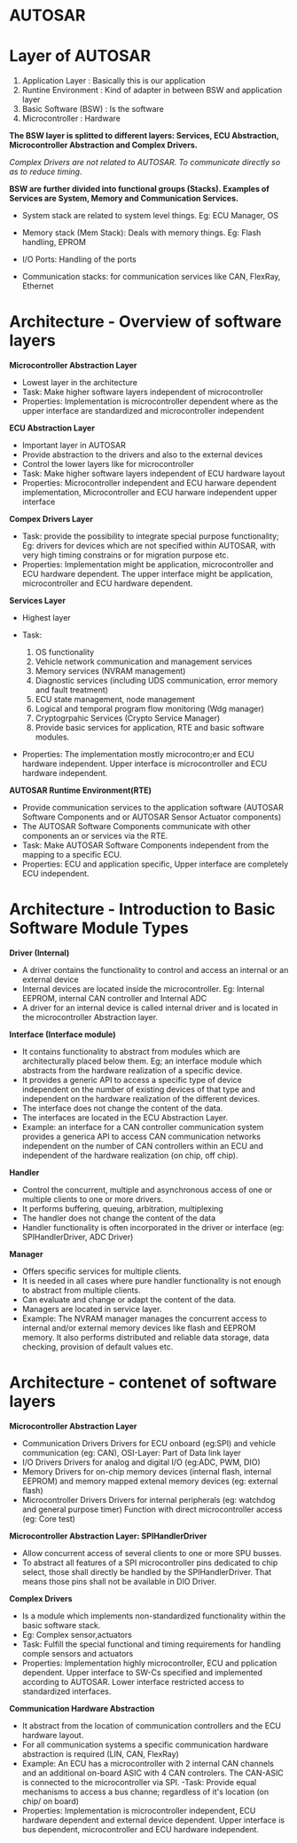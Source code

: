  # AUTOSAR
# Layer of AUTOSAR

1. Application Layer : Basically this is our application 
2. Runtine Environment : Kind of adapter in between BSW and application layer
3. Basic Software (BSW) : Is the software
4. Microcontroller : Hardware 

**The BSW layer is splitted to  different layers: Services, ECU Abstraction, Microcontroller Abstraction and Complex Drivers.**

*Complex Drivers are not related to AUTOSAR. To communicate directly so as to reduce timing.*

**BSW are further divided into functional groups (Stacks). Examples of Services are System, Memory and Communication Services.**

- System stack are related to system level things. Eg: ECU Manager, OS

- Memory stack (Mem Stack): Deals with memory things. Eg: Flash handling, EPROM

- I/O Ports: Handling of the ports

- Communication stacks: for communication services like CAN, FlexRay, Ethernet


# Architecture - Overview of software layers

**Microcontroller Abstraction Layer**

- Lowest layer in the architecture
- Task: Make higher software layers independent of microcontroller
- Properties: Implementation is microcontroller dependent where as the upper interface are standardized and microcontroller independent

**ECU Abstraction Layer**

- Important layer in AUTOSAR
- Provide abstraction to the drivers and also to the external devices
- Control the lower layers like for microcontroller
- Task: Make higher software layers independent of ECU hardware layout
- Properties: Microcontroller independent and ECU harware dependent implementation, Microcontroller and ECU harware independent upper interface


**Compex Drivers Layer**

- Task: provide the possibility to integrate special purpose functionality; Eg: drivers for devices which are not specified within AUTOSAR, with very high timing constrains or for migration purpose etc.
- Properties: Implementation might be application, microcontroller and ECU hardware dependent. The upper interface might be application, microcontroller and ECU hardware dependent.
  
**Services Layer**

- Highest layer 
- Task:
  1. OS functionality
  2. Vehicle network communication and management services
  3. Memory services (NVRAM management)
  4. Diagnostic services (including UDS communication, error memory and fault treatment)
  5. ECU state management, node management
  6. Logical and temporal program flow monitoring (Wdg manager)
  7. Cryptogrpahic Services (Crypto Service Manager)
  8. Provide basic services for application, RTE and basic software modules.
 
- Properties: The implementation mostly microcontro;er and ECU hardware independent. Upper interface is microcontroller and ECU hardware independent.     

**AUTOSAR Runtime Environment(RTE)**

- Provide communication services to the application software (AUTOSAR Software Components and or AUTOSAR Sensor Actuator components)
- The AUTOSAR Software Components communicate with other components an or services via the RTE.
- Task: Make AUTOSAR Software Components independent from the mapping to a specific ECU.
- Properties: ECU and application specific, Upper interface are completely ECU independent.

# Architecture - Introduction to Basic Software Module Types

**Driver (Internal)**
- A driver contains the functionality to control and access an internal or an external device
- Internal devices are located inside the microcontroller. Eg: Internal EEPROM, internal CAN controller and Internal ADC
- A driver for an internal device is called internal driver and is located in the microcontroller Abstraction layer.

**Interface (Interface module)**
- It contains functionality to abstract from modules which are architecturally placed below them. Eg; an interface module which abstracts from the hardware realization of a specific device.
- It provides a generic API to access a specific type of device independent on the number of existing devices of that type and independent on the hardware realization of the different devices.
- The interface does not change the content of the data.
- The interfaces are located in the ECU Abstraction Layer.
- Example: an interface for a CAN controller communication system provides a generica API to access CAN communication networks independent on the number of CAN controllers within an ECU and independent of the hardware realization (on chip, off chip).

**Handler**
- Control the concurrent, multiple and asynchronous access of one or multiple clients to one or more drivers.
- It performs buffering, queuing, arbitration, multiplexing
- The handler does not change the content of the data
- Handler functionality is often incorporated in the driver or interface (eg: SPIHandlerDriver, ADC Driver)

**Manager**
- Offers specific services for multiple clients.
- It is needed in all cases where pure handler functionality is not enough to abstract from multiple clients.
- Can evaluate and change or adapt the content of the data.
- Managers are located in service layer.
- Example: The NVRAM manager manages the concurrent access to internal and/or external memory devices like flash and EEPROM memory. It also performs distributed and reliable data storage, data checking, provision of default values etc.

# Architecture - contenet of software layers 
**Microcontroller Abstraction Layer**
- Communication Drivers
  Drivers for ECU onboard (eg:SPI) and vehicle communication (eg: CAN), OSI-Layer: Part of Data link layer
- I/O Drivers
  Drivers for analog and digital I/O (eg:ADC, PWM, DIO)
- Memory Drivers
  for on-chip memory devices (internal flash, internal EEPROM) and memory mapped extenal memory devices (eg: external flash)
- Microcontroller Drivers
  Drivers for internal peripherals (eg: watchdog and general purpose timer)
  Function with direct microcontroller access (eg: Core test)

**Microcontroller Abstraction Layer: SPIHandlerDriver**

- Allow concurrent access of several clients to one or more SPU busses.
- To abstract all features of a SPI microcontroller pins dedicated to chip select, those shall directly be handled by the SPIHandlerDriver. That means those pins shall not be available in DIO Driver.

**Complex Drivers**
- Is a module which implements non-standardized functionality within the basic software stack.
- Eg: Complex sensor,actuators
- Task: Fulfill the special functional and timing requirements for handling comple sensors and actuators
- Properties: Implementation highly microcontroller, ECU and pplication dependent. Upper interface to SW-Cs specified and implemented according to AUTOSAR. Lower interface restricted access to standardized interfaces.

**Communication Hardware Abstraction**
- It abstract from the location of communication controllers and the ECU hardware layout.
- For all communication systems a specific communication hardware abstraction is required (LIN, CAN, FlexRay)
- Example: An ECU has a microcontroller with 2 internal CAN channels and an additional on-board ASIC with 4 CAN controlers. The CAN-ASIC is connected to the microcontroller via SPI.
-Task: Provide equal mechanisms to access a bus channe; regardless of it's location (on chip/ on board)
- Properties: Implementation is microcontroller independent, ECU hardware dependent and external device dependent. Upper interface is bus dependent, microcontroller and ECU hardware independent.







